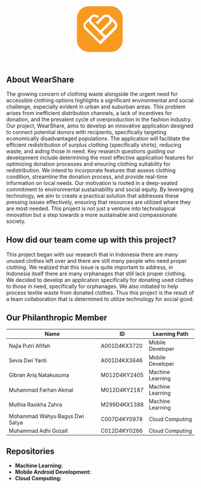 <div style="text-align:center;">
    <img src="https://github.com/C241-PS306/.github/blob/main/profile/wearshare%202%201.png" width="25%">
      <br>
</div>


## About WearShare
The growing concern of clothing waste alongside the urgent need for accessible clothing options highlights a significant environmental and social challenge, especially evident in urban and suburban areas. This problem arises from inefficient distribution channels, a lack of incentives for donation, and the prevalent cycle of overproduction in the fashion industry. Our project, WearShare, aims to develop an innovative application designed to connect potential donors with recipients, specifically targeting economically disadvantaged populations.
The application will facilitate the efficient redistribution of surplus clothing (specifically shirts), reducing waste, and aiding those in need. Key research questions guiding our development include determining the most effective application features for optimizing donation processes and ensuring clothing suitability for redistribution. We intend to incorporate features that assess clothing condition, streamline the donation process, and provide real-time information on local needs.
Our motivation is rooted in a deep-seated commitment to environmental sustainability and social equity. By leveraging technology, we aim to create a practical solution that addresses these pressing issues effectively, ensuring that resources are utilized where they are most needed. This project is not just a venture into technological innovation but a step towards a more sustainable and compassionate society.

## How did our team come up with this project?
This project began with our research that in Indonesia there are many unused clothes left over and there are still many people who need proper clothing. We realized that this issue is quite important to address, in Indonesia itself there are many orphanages that still lack proper clothing. We decided to develop an application specifically for donating used clothes to those in need, specifically for orphanages. We also initiated to help process textile waste from donated clothes. Thus this project is the result of a team collaboration that is determined to utilize technology for social good.

## Our Philanthropic Member

| Name   | ID  | Learning Path           |
|--------|-----|-------------------------|
| Najla Putri Afifah  | A001D4KX3720 | Mobile Developer |
| Sevia Dwi Yanti  | A001D4KX3646 | Mobile Developer           |
| Gibran Ariq Natakusuma  | M012D4KY2405 | Machine Learning        |
| Muhammad Farhan Akmal  | M012D4KY2187 | Machine Learning   |
| Muthia Rasikha Zahra  | M299D4KX1388 | Machine Learning   |
| Mohammad Wahyu Bagus Dwi Satya  | C007D4KY0978 | Cloud Computing  |
| Muhammad Adhi Gozalt  | C012D4KY0266 | Cloud Computing          |

## Repositories
- **Machine Learning:** 
- **Mobile Android Development:** 
- **Cloud Computing:** 

